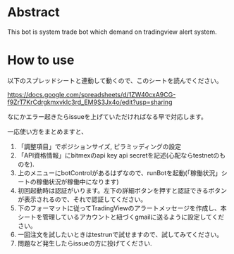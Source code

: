 # Abstract
This bot is system trade bot which demand on tradingview alert system.

# How to use
以下のスプレッドシートと連動して動くので、このシートを読んでください。

https://docs.google.com/spreadsheets/d/1ZW40cxA9CG-f9ZrT7KrCdrgkmxvkIc3rd_EM9S3Jx4o/edit?usp=sharing

なにかエラー起きたらissueを上げていただければなる早で対応します。

一応使い方をまとめますと、
1. 「調整項目」でポジションサイズ, ピラミッディングの設定
2. 「API資格情報」にbitmexのapi key api secretを記述(心配ならtestnetのものを).
3. 上のメニューにbotControlがあるはずなので、runBotを起動(「稼働状況」シートの稼働状況が稼働中になります)
4. 初回起動時は認証がいります。左下の詳細ボタンを押すと認証できるボタンが表示されるので、それで認証してください。
5. 下のフォーマットに従ってTradingViewのアラートメッセージを作成し、本シートを管理しているアカウントと紐づくgmailに送るように設定してください。
6. 一回注文を試したいときはtestrunで試せますので、試してみてください。
7. 問題など発生したらissueの方に投げてください.

